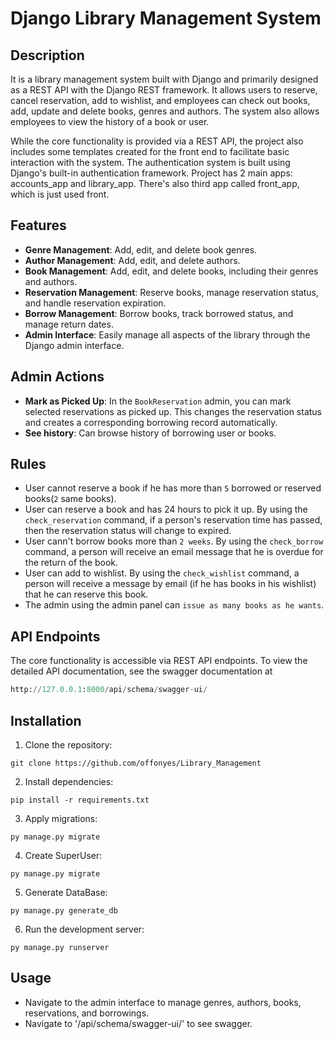 # Django Library Management System

## Description

It is a library management system built with Django and primarily designed as a REST API with the Django REST framework. It allows users to reserve, cancel reservation, add to wishlist, and employees can check out books, add, update and delete books, genres and authors. The system also allows employees to view the history of a book or user.

While the core functionality is provided via a REST API, the project also includes some templates created for the front end to facilitate basic interaction with the system. The authentication system is built using Django's built-in authentication framework.
Project has 2 main apps: accounts_app and library_app. There's also third app called front_app, which is just used front.
## Features

- **Genre Management**: Add, edit, and delete book genres.
- **Author Management**: Add, edit, and delete authors.
- **Book Management**: Add, edit, and delete books, including their genres and authors.
- **Reservation Management**: Reserve books, manage reservation status, and handle reservation expiration.
- **Borrow Management**: Borrow books, track borrowed status, and manage return dates.
- **Admin Interface**: Easily manage all aspects of the library through the Django admin interface.

## Admin Actions

- **Mark as Picked Up**: In the `BookReservation` admin, you can mark selected reservations as picked up. This changes the reservation status and creates a corresponding borrowing record automatically.
- **See history**: Can browse history of borrowing user or books.

## Rules
- User cannot reserve a book if he has more than `5` borrowed or reserved books(`2` same books).
- User can reserve a book and has 24 hours to pick it up. By using the `check_reservation` command, if a person's reservation time has passed, then the reservation status will change to expired.
- User cann't borrow books more than `2 weeks`. By using the `check_borrow` command, a person will receive an email message that he is overdue for the return of the book.
- User can add to wishlist. By using the `check_wishlist` command, a person will receive a message by email (if he has books in his wishlist) that he can reserve this book.
- The admin using the admin panel can `issue as many books as he wants`.

## API Endpoints
The core functionality is accessible via REST API endpoints. To view the detailed API documentation, see the swagger documentation at
```python
http://127.0.0.1:8000/api/schema/swagger-ui/
```
## Installation

1. Clone the repository:
```shell
git clone https://github.com/offonyes/Library_Management
```
2. Install dependencies:
```shell
pip install -r requirements.txt
```
3. Apply migrations:
```shell
py manage.py migrate
```
4. Create SuperUser:
```shell
py manage.py migrate
```
5. Generate DataBase:
```shell
py manage.py generate_db
```
6. Run the development server:

```shell
py manage.py runserver
```

## Usage
- Navigate to the admin interface to manage genres, authors, books, reservations, and borrowings.
- Navigate to '/api/schema/swagger-ui/' to see swagger.








